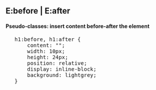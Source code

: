 ## E:before | E:after
#### **Pseudo-classes: insert content before-after the element**

<div>
<ul class="add-css-in-html-without-align">
    <pre>
h1:before, h1:after {
    content: "";
    width: 10px;
    height: 24px;
    position: relative;
    display: inline-block;
    background: lightgrey;
}</pre>
</ul>
</div>
